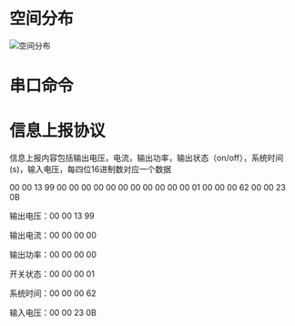 # 空间分布

![空间分布](D:\Workspace\TTL-POWER-1031\Doc\resource\空间分布.png)

# 串口命令



# 信息上报协议

信息上报内容包括输出电压，电流，输出功率，输出状态（on/off），系统时间(s)，输入电压，每四位16进制数对应一个数据

00 00 13 99 00 00 00 00 00 00 00 00 00 00 00 01 00 00 00 62 00 00 23 0B

输出电压：00 00 13 99

输出电流：00 00 00 00

输出功率：00 00 00 00

开关状态：00 00 00 01

系统时间：00 00 00 62

输入电压：00 00 23 0B

